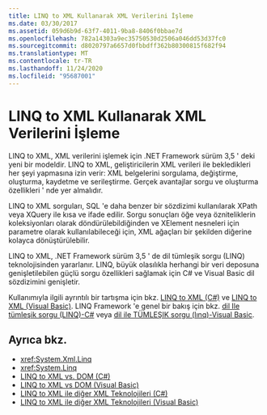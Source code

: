 ```yaml
---
title: LINQ to XML Kullanarak XML Verilerini İşleme
ms.date: 03/30/2017
ms.assetid: 059d6b9d-63f7-4011-9ba8-8406f0bbae7d
ms.openlocfilehash: 782a14303a9ec35750530d2506a046dd53d37fc0
ms.sourcegitcommit: d8020797a6657d0fbbdff362b80300815f682f94
ms.translationtype: MT
ms.contentlocale: tr-TR
ms.lasthandoff: 11/24/2020
ms.locfileid: "95687001"
---
```

# <a name="process-xml-data-using-linq-to-xml"></a>LINQ to XML Kullanarak XML Verilerini İşleme

LINQ to XML, XML verilerini işlemek için .NET Framework sürüm 3,5 ' deki yeni bir modeldir. LINQ to XML, geliştiricilerin XML verileri ile bekledikleri her şeyi yapmasına izin verir: XML belgelerini sorgulama, değiştirme, oluşturma, kaydetme ve serileştirme. Gerçek avantajlar sorgu ve oluşturma özellikleri ' nde yer almalıdır.  
  
 LINQ to XML sorguları, SQL 'e daha benzer bir sözdizimi kullanılarak XPath veya XQuery ile kısa ve ifade edilir. Sorgu sonuçları öğe veya özniteliklerin koleksiyonları olarak döndürülebildiğinden ve XElement nesneleri için parametre olarak kullanılabileceği için, XML ağaçları bir şekilden diğerine kolayca dönüştürülebilir.  
  
 LINQ to XML, .NET Framework sürüm 3,5 ' de dil tümleşik sorgu (LINQ) teknolojisinden yararlanır. LINQ, büyük olasılıkla herhangi bir veri deposuna genişletilebilen güçlü sorgu özellikleri sağlamak için C# ve Visual Basic dil sözdizimini genişletir.  
  
 Kullanımıyla ilgili ayrıntılı bir tartışma için bkz. [LINQ to XML (C#)](../../linq/linq-xml-overview.md) ve [LINQ to XML (Visual Basic)](../../linq/linq-xml-overview.md). LINQ Framework 'e genel bir bakış için bkz. [dil Ile tümleşik sorgu (LINQ)-C#](../../../csharp/programming-guide/concepts/linq/index.md) veya [dil ile TÜMLEŞIK sorgu (lınq)-Visual Basic](../../../visual-basic/programming-guide/concepts/linq/index.md).  
  
## <a name="see-also"></a>Ayrıca bkz.

- <xref:System.Xml.Linq>
- <xref:System.Linq>
- [LINQ to XML vs. DOM (C#)](../../linq/linq-xml-vs-dom.md)
- [LINQ to XML vs DOM (Visual Basic)](../../linq/linq-xml-vs-dom.md)
- [LINQ to XML ile diğer XML Teknolojileri (C#)](../../linq/linq-xml-vs-xml-technologies.md)
- [LINQ to XML ile diğer XML Teknolojileri (Visual Basic)](../../linq/linq-xml-vs-xml-technologies.md)
